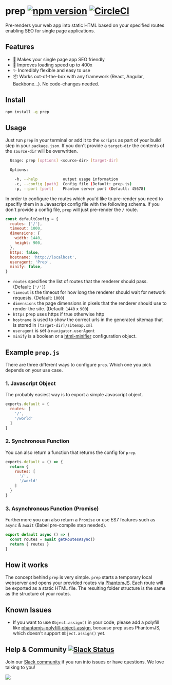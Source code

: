 # prep [![npm version](https://badge.fury.io/js/prep.svg)](https://badge.fury.io/js/prep) [![CircleCI](https://circleci.com/gh/graphcool/prep.svg?style=svg)](https://circleci.com/gh/graphcool/prep)

Pre-renders your web app into static HTML based on your specified routes enabling SEO for single page applications.

## Features

* 🔎 Makes your single page app SEO friendly
* 🚀 Improves loading speed up to 400x
* ✨ Incredibly flexible and easy to use 
* 📦 Works out-of-the-box with any framework (React, Angular, Backbone...). No code-changes needed.

## Install

```sh
npm install -g prep
```

## Usage

Just run `prep` in your terminal or add it to the `scripts` as part of your build step in your `package.json`. If you don't provide a `target-dir` the contents of the `source-dir` will be overwritten.

```sh
  Usage: prep [options] <source-dir> [target-dir]

  Options:

    -h, --help           output usage information
    -c, --config [path]  Config file (Default: prep.js)
    -p, --port [port]    Phantom server port (Default: 45678)
```

In order to configure the routes which you'd like to pre-render you need to specifiy them in a Javascript config file with the following schema. If you don't provide a config file, `prep` will just pre-render the `/` route.

```js
const defaultConfig = {
  routes: ['/'],
  timeout: 1000,
  dimensions: {
    width: 1440,
    height: 900,
  },
  https: false,
  hostname: 'http://localhost',
  useragent: 'Prep',
  minify: false,
}
```

* `routes` specifies the list of routes that the renderer should pass. (Default: `['/']`)
* `timeout` is the timeout for how long the renderer should wait for network requests. (Default: `1000`)
* `dimensions` the page dimensions in pixels that the renderer should use to render the site. (Default: `1440` x `900`)
* `https` prep uses https if true otherwise http
* `hostname` is used to show the correct urls in the generated sitemap that is stored in `[target-dir]/sitemap.xml`
* `useragent` is set a `navigator.userAgent`
* `minify` is a boolean or a [html-minifier](https://github.com/kangax/html-minifier) configuration object.

## Example `prep.js`

There are three different ways to configure `prep`. Which one you pick depends on your use case.

### 1. Javascript Object

The probably easiest way is to export a simple Javascript object.

```js
exports.default = {
  routes: [
    '/',
    '/world'
  ]
}
```

### 2. Synchronous Function

You can also return a function that returns the config for `prep`.

```js
exports.default = () => {
  return {
    routes: [
      '/',
      '/world'
    ]
  }
}
```

### 3. Asynchronous Function (Promise)

Furthermore you can also return a `Promise` or use ES7 features such as `async` & `await` (Babel pre-compile step needed).

```js
export default async () => {
  const routes = await getRoutesAsync()
  return { routes }
}
```

## How it works

The concept behind `prep` is very simple. `prep` starts a temporary local webserver and opens your provided routes via [PhantomJS](http://phantomjs.org/). Each route will be exported as a static HTML file. The resulting folder structure is the same as the structure of your routes.

## Known Issues

 - If you want to use `Object.assign()` in your code, please add a polyfill like [phantomjs-polyfill-object-assign](https://github.com/chuckplantain/phantomjs-polyfill-object-assign), because prep uses PhantomJS, which doesn't support `Object.assign()` yet.


## Help & Community [![Slack Status](https://slack.graph.cool/badge.svg)](https://slack.graph.cool)

Join our [Slack community](http://slack.graph.cool/) if you run into issues or have questions. We love talking to you!

![](http://i.imgur.com/5RHR6Ku.png)
